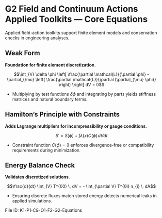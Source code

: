 # G2 Field and Continuum Actions Applied Toolkits — Core Equations

Applied field-action toolkits support finite element models and conservation checks in engineering analyses.

## Weak Form
**Foundation for finite element discretization.**

$$\int_{V} \delta \phi \left[ \frac{\partial \mathcal{L}}{\partial \phi} - \partial_{\mu} \left( \frac{\partial \mathcal{L}}{\partial (\partial_{\mu} \phi)} \right) \right] dV = 0$$

- Multiplying by test functions $\delta \phi$ and integrating by parts yields stiffness matrices and natural boundary terms.

## Hamilton’s Principle with Constraints
**Adds Lagrange multipliers for incompressibility or gauge conditions.**

$$S' = S[\phi] + \int \lambda(x) C(\phi) \, dV dt$$

- Constraint function $C(\phi)=0$ enforces divergence-free or compatibility requirements during minimization.

## Energy Balance Check
**Validates discretized solutions.**

$$\frac{d}{dt} \int_{V} T^{00} \, dV = - \int_{\partial V} T^{0i} n_{i} \, dA$$

- Ensuring discrete fluxes match stored energy detects numerical leaks in applied simulations.

File ID: K1-P1-C9-O1-F2-G2-Equations
